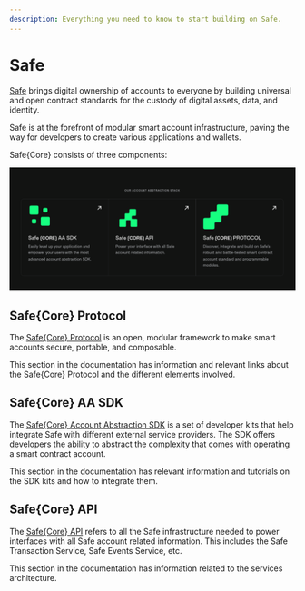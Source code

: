 ```yaml
---
description: Everything you need to know to start building on Safe.
---
```


# Safe

[Safe](https://safe.global) brings digital ownership of accounts to everyone by building universal and open contract standards for the custody of digital assets, data, and identity.

Safe is at the forefront of modular smart account infrastructure, paving the way for developers to create various applications and wallets.

Safe\{Core\} consists of three components:

![Overview of Safe Core and its components.](../assets/core-brands.png)

## Safe\{Core\} Protocol

The [Safe\{Core\} Protocol](../safe-core-protocol) is an open, modular framework to make smart accounts secure, portable, and composable.

This section in the documentation has information and relevant links about the Safe\{Core\} Protocol and the different elements involved.

## Safe\{Core\} AA SDK

The [Safe\{Core\} Account Abstraction SDK](../safe-core-sdk) is a set of developer kits that help integrate Safe with different external service providers. The SDK offers developers the ability to abstract the complexity that comes with operating a smart contract account.

This section in the documentation has relevant information and tutorials on the SDK kits and how to integrate them.

## Safe\{Core\} API

The [Safe\{Core\} API](../safe-core-api/available-services.md) refers to all the Safe infrastructure needed to power interfaces with all Safe account related information. This includes the Safe Transaction Service, Safe Events Service, etc.

This section in the documentation has information related to the services architecture.
